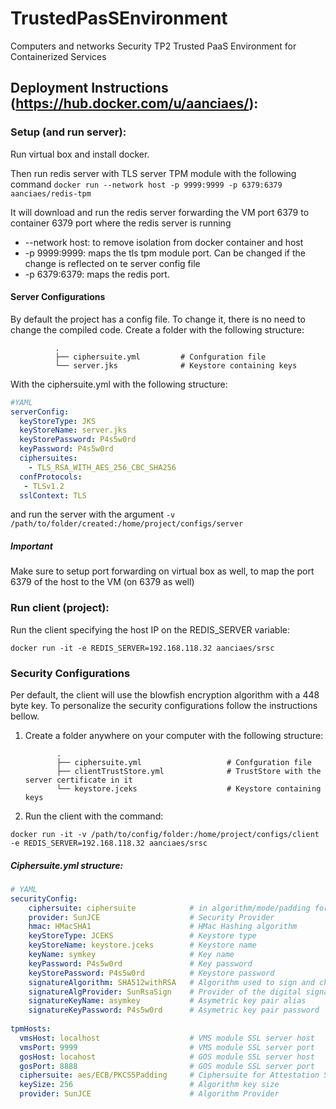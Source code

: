 # TrustedPasSEnvironment
Computers and networks Security TP2 Trusted PaaS Environment for Containerized Services


## Deployment Instructions (https://hub.docker.com/u/aanciaes/):

### Setup (and run server):

Run virtual box and install docker.

Then run redis server with TLS server TPM module with the following command ```docker run --network host -p 9999:9999 -p 6379:6379 aanciaes/redis-tpm```

It will download and run the redis server forwarding the VM port 6379 to container 6379 port where the redis server is running

* --network host: to remove isolation from docker container and host
* -p 9999:9999: maps the tls tpm module port. Can be changed if the change is reflected on te server config file
* -p 6379:6379: maps the redis port.

#### Server Configurations

By default the project has a config file. To change it, there is no need to change the compiled code.
Create a folder with the following structure:

              .
              ├── ciphersuite.yml         # Confguration file
              └── server.jks              # Keystore containing keys  
              
With the ciphersuite.yml with the following structure:

```yaml
#YAML
serverConfig:
  keyStoreType: JKS
  keyStoreName: server.jks
  keyStorePassword: P4s5w0rd
  keyPassword: P4s5w0rd
  ciphersuites:
    - TLS_RSA_WITH_AES_256_CBC_SHA256
  confProtocols:
   - TLSv1.2
  sslContext: TLS
```

and run the server with the argument ````-v /path/to/folder/created:/home/project/configs/server````

##### Important
Make sure to setup port forwarding on virtual box as well, to map the port 6379 of the host to the VM (on 6379 as well)

### Run client (project):

Run the client specifying the host IP on the REDIS_SERVER variable:

``docker run -it -e REDIS_SERVER=192.168.118.32 aanciaes/srsc``

### Security Configurations

Per default, the client will use the blowfish encryption algorithm with a 448 byte key.
To personalize the security configurations follow the instructions bellow.

1. Create a folder anywhere on your computer with the following structure:
   
              .
              ├── ciphersuite.yml                   # Confguration file
              ├── clientTrustStore.yml              # TrustStore with the server certificate in it
              └── keystore.jceks                    # Keystore containing keys              

2. Run the client with the command:

````docker run -it -v /path/to/config/folder:/home/project/configs/client -e REDIS_SERVER=192.168.118.32 aanciaes/srsc````

##### Ciphersuite.yml structure:

``` yaml
# YAML
securityConfig:
    ciphersuite: ciphersuite            # in algorithm/mode/padding format example: (blowfish/ECB/PKCS5Padding)
    provider: SunJCE                    # Security Provider
    hmac: HMacSHA1                      # HMac Hashing algorithm
    keyStoreType: JCEKS                 # Keystore type
    keyStoreName: keystore.jceks        # Keystore name
    keyName: symkey                     # Key name
    keyPassword: P4s5w0rd               # Key password
    keyStorePassword: P4s5w0rd          # Keystore password
    signatureAlgorithm: SHA512withRSA   # Algorithm used to sign and check authenticity
    signatureAlgProvider: SunRsaSign    # Provider of the digital signature algorithm
    signatureKeyName: asymkey           # Asymetric key pair alias
    signatureKeyPassword: P4s5w0rd      # Asymetric key pair password
    
tpmHosts:
  vmsHost: localhost                    # VMS module SSL server host
  vmsPort: 9999                         # VMS module SSL server port
  gosHost: locahost                     # GOS module SSL server host
  gosPort: 8888                         # GOS module SSL server port
  ciphersuite: aes/ECB/PKCS5Padding     # Ciphersuite for Attestation Status encryptiom
  keySize: 256                          # Algorithm key size
  provider: SunJCE                      # Algorithm Provider
```
